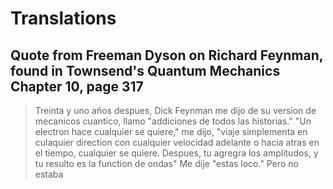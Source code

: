 # Translations

## Quote from Freeman Dyson on Richard Feynman, found in Townsend's Quantum Mechanics Chapter 10, page 317

> Treinta y uno años despues, Dick Feynman me dijo de su version de mecanicos cuantico, llamo "addiciones de todos las historias." "Un electron hace cualquier se quiere," me dijo, "viaje simplementa en culaquier direction con cualquier velocidad adelante o hacia atras en el tiempo, cualquier se quiere. Despues, tu agregra los amplitudos, y tu resulto es la function de ondas"
> Me dije "estas loco."
> Pero no estaba
